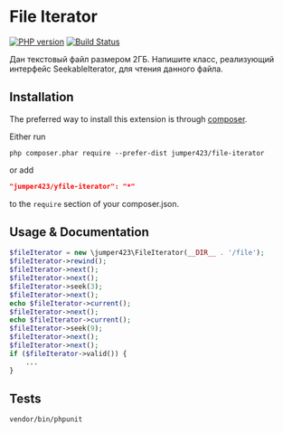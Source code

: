 File Iterator
=============
[![PHP version](https://badge.fury.io/ph/jumper423%2Ffile-iterator.svg)](https://badge.fury.io/ph/jumper423%2Ffile-iterator)
[![Build Status](https://travis-ci.org/jumper423/file-iterator.svg?branch=master)](https://travis-ci.org/jumper423/file-iterator)

Дан текстовый файл размером 2ГБ. Напишите класс, реализующий интерфейс SeekableIterator, для чтения данного файла.

Installation
----------

The preferred way to install this extension is through [composer](http://getcomposer.org/download/).

Either run

```
php composer.phar require --prefer-dist jumper423/file-iterator
```

or add

```json
"jumper423/yfile-iterator": "*"
```

to the `require` section of your composer.json.

Usage & Documentation
------------
```php
$fileIterator = new \jumper423\FileIterator(__DIR__ . '/file');
$fileIterator->rewind();
$fileIterator->next();
$fileIterator->next();
$fileIterator->seek(3);
$fileIterator->next();
echo $fileIterator->current();
$fileIterator->next();
echo $fileIterator->current();
$fileIterator->seek(9);
$fileIterator->next();
$fileIterator->next();
if ($fileIterator->valid()) {
    ...
}
```

## Tests
```
vendor/bin/phpunit 
```
